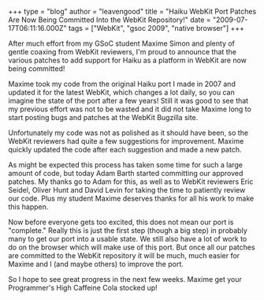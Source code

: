 +++
type = "blog"
author = "leavengood"
title = "Haiku WebKit Port Patches Are Now Being Committed Into the WebKit Repository!"
date = "2009-07-17T06:11:16.000Z"
tags = ["WebKit", "gsoc 2009", "native browser"]
+++

After much effort from my GSoC student Maxime Simon and plenty of gentle coaxing from WebKit reviewers, I'm proud to announce that the various patches to add support for Haiku as a platform in WebKit are now being committed!

Maxime took my code from the original Haiku port I made in 2007 and updated it for the latest WebKit, which changes a lot daily, so you can imagine the state of the port after a few years! Still it was good to see that my previous effort was not to be wasted and it did not take Maxime long to start posting bugs and patches at the WebKit Bugzilla site.

<!--more-->


Unfortunately my code was not as polished as it should have been, so the WebKit reviewers had quite a few suggestions for improvement. Maxime quickly updated the code after each suggestion and made a new patch.

As might be expected this process has taken some time for such a large amount of code, but today Adam Barth started committing our approved patches. My thanks go to Adam for this, as well as to WebKit reviewers Eric Seidel, Oliver Hunt and David Levin for taking the time to patiently review our code. Plus my student Maxime deserves thanks for all his work to make this happen.

Now before everyone gets too excited, this does not mean our port is "complete." Really this is just the first step (though a big step) in probably many to get our port into a usable state. We still also have a lot of work to do on the browser which will make use of this port. But once all our patches are committed to the WebKit repository it will be much, much easier for Maxime and I (and maybe others) to improve the port.

So I hope to see great progress in the next few weeks. Maxime get your Programmer's High Caffeine Cola stocked up!